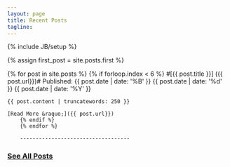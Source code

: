 ```yaml
---
layout: page
title: Recent Posts
tagline: 
---
```

{% include JB/setup %}

{% assign first_post = site.posts.first %}                                                                                                                                                                  

{% for post in site.posts %}
    {% if forloop.index < 6 %}
#[{{ post.title }}] ({{ post.url}})# 
    Published:
    <span class="month"><abbr>{{ post.date | date: '%B' }}</abbr></span>
    <span class="day">{{ post.date | date: '%d' }}</span>
    <span class="year">{{ post.date | date: '%Y' }}</span>


    {{ post.content | truncatewords: 250 }}

    [Read More &raquo;]({{ post.url}})
        {% endif %}
        {% endfor %}

        -----------------------------------

### [See All Posts](/archive.html) ###

